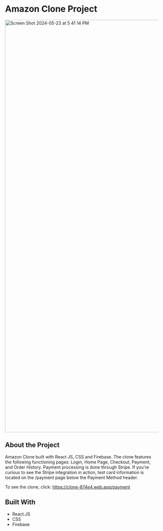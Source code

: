 # Amazon Clone Project

<img width="1356" alt="Screen Shot 2024-05-23 at 5 41 14 PM" src="https://github.com/hectarescraps/Amazon-Clone/assets/69264409/23026521-bf9e-49a7-b6af-50e5c314fd88">

## About the Project

Amazon Clone built with React JS, CSS and Firebase. The clone features the following functioning pages: Login, Home Page, Checkout, Payment, and Order History. Payment processing is done through Stripe. If you're curious to see the Stripe integration in action, test card information is located on the /payment page below the Payment Method header.

To see the clone, click: https://clone-874e4.web.app/payment

## Built With

- React.JS
- CSS
- Firebase
